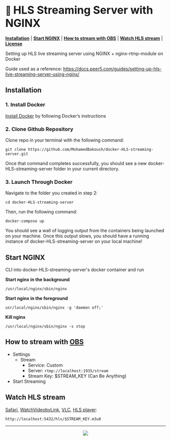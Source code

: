 <h1>
  🐋 <big><strong>HLS Streaming Server with NGINX</strong></big>
</h1>

[**Installation**](#installation) |
[**Start NGINX**](#start-nginx) |
[**How to stream with OBS**](#how-to-stream-with-obs) |
[**Watch HLS stream**](#watch-hls-stream) |
[**License**](#license)

Setting up HLS live streaming server using NGINX + nginx-rtmp-module on Docker

Guide used as a reference: https://docs.peer5.com/guides/setting-up-hls-live-streaming-server-using-nginx/


## Installation

### 1. Install Docker

[Install Docker](https://docs.docker.com/get-docker/) by following Docker’s instructions 

### 2. Clone Github Repository

Clone repo in your terminal with the following command:

```
git clone https://github.com/MohamedBakoush/docker-HLS-streaming-server.git
```

Once that command completes successfully, you should see a new docker-HLS-streaming-server folder in your current directory.

### 3. Launch Through Docker

Navigate to the folder you created in step 2:

```
cd docker-HLS-streaming-server
```

Then, run the following command:

```
docker-compose up   
```

You should see a wall of logging output from the containers being launched on your machine. Once this output slows, you should have a running instance of docker-HLS-streaming-server on your local machine! 

## Start NGINX

CLI into docker-HLS-streaming-server's docker container and run 

**Start nginx in the background**
```
/usr/local/nginx/sbin/nginx
```

**Start nginx in the foreground**
```
usr/local/nginx/sbin/nginx -g 'daemon off;'
```

**Kill nginx**
```
/usr/local/nginx/sbin/nginx -s stop
```

## How to stream with [OBS](https://obsproject.com/)
- Settings
    - Stream
        - Service: Custom
        - Server: `rtmp://localhost:1935/stream`
        - Stream Key: $STREAM_KEY (Can Be Anything)
- Start Streaming

## Watch HLS stream

[Safari](https://www.apple.com/safari/), [WatchVideobyLink](https://github.com/MohamedBakoush/WatchVideoByLink), [VLC](https://www.videolan.org/vlc/), [HLS player](https://github.com/videojs/http-streaming):

```
http://localhost:5432/hls/$STREAM_KEY.m3u8
```

<hr/>

<p id="user-content-license" align="center">
  <a href="https://github.com/MohamedBakoush/docker-HLS-streaming-server/blob/master/LICENSE"><img src="https://img.shields.io/badge/license-MIT-green?style=for-the-badge" />
</p>
